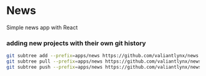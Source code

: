 # News
Simple news app with React

### adding new projects with their own git history
```sh
git subtree add --prefix=apps/news https://github.com/valiantlynx/news.git master --squash
git subtree pull --prefix=apps/news https://github.com/valiantlynx/news.git master --squash
git subtree push --prefix=apps/news https://github.com/valiantlynx/news.git master

```
